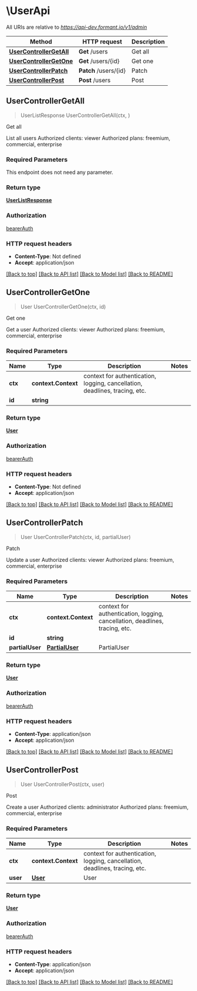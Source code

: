 # \UserApi

All URIs are relative to *https://api-dev.formant.io/v1/admin*

Method | HTTP request | Description
------------- | ------------- | -------------
[**UserControllerGetAll**](UserApi.md#UserControllerGetAll) | **Get** /users | Get all
[**UserControllerGetOne**](UserApi.md#UserControllerGetOne) | **Get** /users/{id} | Get one
[**UserControllerPatch**](UserApi.md#UserControllerPatch) | **Patch** /users/{id} | Patch
[**UserControllerPost**](UserApi.md#UserControllerPost) | **Post** /users | Post



## UserControllerGetAll

> UserListResponse UserControllerGetAll(ctx, )

Get all

List all users Authorized clients: viewer Authorized plans: freemium, commercial, enterprise

### Required Parameters

This endpoint does not need any parameter.

### Return type

[**UserListResponse**](UserListResponse.md)

### Authorization

[bearerAuth](../README.md#bearerAuth)

### HTTP request headers

- **Content-Type**: Not defined
- **Accept**: application/json

[[Back to top]](#) [[Back to API list]](../README.md#documentation-for-api-endpoints)
[[Back to Model list]](../README.md#documentation-for-models)
[[Back to README]](../README.md)


## UserControllerGetOne

> User UserControllerGetOne(ctx, id)

Get one

Get a user Authorized clients: viewer Authorized plans: freemium, commercial, enterprise

### Required Parameters


Name | Type | Description  | Notes
------------- | ------------- | ------------- | -------------
**ctx** | **context.Context** | context for authentication, logging, cancellation, deadlines, tracing, etc.
**id** | **string**|  | 

### Return type

[**User**](User.md)

### Authorization

[bearerAuth](../README.md#bearerAuth)

### HTTP request headers

- **Content-Type**: Not defined
- **Accept**: application/json

[[Back to top]](#) [[Back to API list]](../README.md#documentation-for-api-endpoints)
[[Back to Model list]](../README.md#documentation-for-models)
[[Back to README]](../README.md)


## UserControllerPatch

> User UserControllerPatch(ctx, id, partialUser)

Patch

Update a user Authorized clients: viewer Authorized plans: freemium, commercial, enterprise

### Required Parameters


Name | Type | Description  | Notes
------------- | ------------- | ------------- | -------------
**ctx** | **context.Context** | context for authentication, logging, cancellation, deadlines, tracing, etc.
**id** | **string**|  | 
**partialUser** | [**PartialUser**](PartialUser.md)| PartialUser | 

### Return type

[**User**](User.md)

### Authorization

[bearerAuth](../README.md#bearerAuth)

### HTTP request headers

- **Content-Type**: application/json
- **Accept**: application/json

[[Back to top]](#) [[Back to API list]](../README.md#documentation-for-api-endpoints)
[[Back to Model list]](../README.md#documentation-for-models)
[[Back to README]](../README.md)


## UserControllerPost

> User UserControllerPost(ctx, user)

Post

Create a user Authorized clients: administrator Authorized plans: freemium, commercial, enterprise

### Required Parameters


Name | Type | Description  | Notes
------------- | ------------- | ------------- | -------------
**ctx** | **context.Context** | context for authentication, logging, cancellation, deadlines, tracing, etc.
**user** | [**User**](User.md)| User | 

### Return type

[**User**](User.md)

### Authorization

[bearerAuth](../README.md#bearerAuth)

### HTTP request headers

- **Content-Type**: application/json
- **Accept**: application/json

[[Back to top]](#) [[Back to API list]](../README.md#documentation-for-api-endpoints)
[[Back to Model list]](../README.md#documentation-for-models)
[[Back to README]](../README.md)

